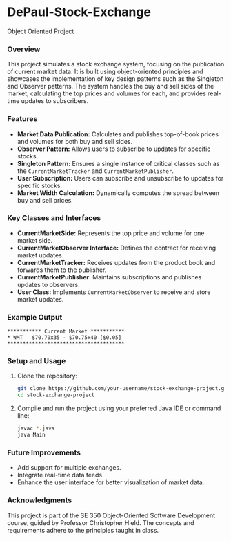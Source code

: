 # DePaul-Stock-Exchange
Object Oriented Project

### Overview
This project simulates a stock exchange system, focusing on the publication of current market data. It is built using object-oriented principles and showcases the implementation of key design patterns such as the Singleton and Observer patterns. The system handles the buy and sell sides of the market, calculating the top prices and volumes for each, and provides real-time updates to subscribers.

### Features
- **Market Data Publication:** Calculates and publishes top-of-book prices and volumes for both buy and sell sides.
- **Observer Pattern:** Allows users to subscribe to updates for specific stocks.
- **Singleton Pattern:** Ensures a single instance of critical classes such as the `CurrentMarketTracker` and `CurrentMarketPublisher`.
- **User Subscription:** Users can subscribe and unsubscribe to updates for specific stocks.
- **Market Width Calculation:** Dynamically computes the spread between buy and sell prices.

### Key Classes and Interfaces
- **CurrentMarketSide:** Represents the top price and volume for one market side.
- **CurrentMarketObserver Interface:** Defines the contract for receiving market updates.
- **CurrentMarketTracker:** Receives updates from the product book and forwards them to the publisher.
- **CurrentMarketPublisher:** Maintains subscriptions and publishes updates to observers.
- **User Class:** Implements `CurrentMarketObserver` to receive and store market updates.

### Example Output
```
*********** Current Market ***********
* WMT   $70.70x35 - $70.75x40 [$0.05]
**************************************
```

### Setup and Usage
1. Clone the repository:
   ```bash
   git clone https://github.com/your-username/stock-exchange-project.git
   cd stock-exchange-project
   ```
2. Compile and run the project using your preferred Java IDE or command line:
   ```bash
   javac *.java
   java Main
   ```

### Future Improvements
- Add support for multiple exchanges.
- Integrate real-time data feeds.
- Enhance the user interface for better visualization of market data.

### Acknowledgments
This project is part of the SE 350 Object-Oriented Software Development course, guided by Professor Christopher Hield. The concepts and requirements adhere to the principles taught in class.
